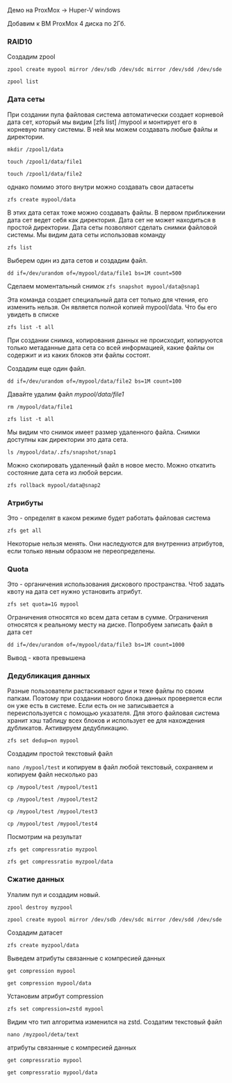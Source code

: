 Демо на ProxMox -> Huper-V windows

Добавим к ВМ ProxMox 4 диска по 2Гб.

### RAID10 ###
		
Создадим zpool
		
`zpool create mypool mirror /dev/sdb /dev/sdc mirror /dev/sdd /dev/sde`

`zpool list`
			
### Дата сеты ###

При создании пула файловая система автоматически создает корневой дата сет, который мы видим [zfs list] /mypool и монтирует его в корневую папку системы. В ней мы можем создавать любые файлы и директории.
			
`mkdir /zpool1/data`

`touch /zpool1/data/file1`

`touch /zpool1/data/file2`
			
однако помимо этого внутри можно создавать свои датасеты

`zfs create mypool/data`
			
В этих дата сетах тоже можно создавать файлы. В первом приближении дата сет ведет себя как директория. Дата сет не может находиться в простой директории.
Дата сеты позволяют сделать снимки файловой системы. Мы видим дата сеты использовав команду 

`zfs list`
					
Выберем один из дата сетов и создадим файл.
					
`dd if=/dev/urandom of=/mypool/data/file1 bs=1M count=500`
					
Сделаем моментальный снимок
`zfs snapshot mypool/data@snap1`
					
Эта команда создает специальный дата сет только для чтения, его изменить нельзя. Он является полной копией mypool/data.
Что бы его увидеть в списке

`zfs list -t all`
												
При создании снимка, копирования данных не происходит, копируются только метаданные дата сета со всей информацией, какие файлы он содержит и из каких блоков эти файлы состоят.
					
Cоздадим еще один файл.

`dd if=/dev/urandom of=/mypool/data/file2 bs=1M count=100`
					
Давайте удалим файл *mypool/data/file1*	
				
`rm /mypool/data/file1`
						
`zfs list -t all`
						
Мы видим что снимок имеет размер удаленного файла. Снимки доступны как директории это дата сета.
						
`ls /mypool/data/.zfs/snapshot/snap1`

Можно скопировать удаленный файл в новое место.
Можно откатить состояние дата сета из любой версии.

`zfs rollback mypool/data@snap2`
					
### Атрибуты ### 
Это - определят в каком режиме будет работать файловая система
		
`zfs get all`
		
Некоторые нельзя менять. Они наследуются для внутренниз атрибутов, если только явным образом не переопределены.							
			
### Quota ### 

Это - органичения использования дискового пространства. Чтоб задать квоту на дата сет нужно установить атрибут.
	
`zfs set quota=1G mypool`
						
Ограничения относятся ко всем дата сетам в сумме. Ограничения относятся к реальному месту на диске.
Попробуем записать файл в дата сет

`dd if=/dev/urandom of=/mypool/data/file3 bs=1M count=1000`
					
Вывод - квота превышена
					
### Дедубликация данных ###
			
Разные пользователи растаскивают одни и теже файлы по своим папкам. Поэтому при создании нового блока данных  проверяется если он уже есть в системе. Если есть он не записывается а переиспользуется с помощью указателя. Для этого файловая система хранит хэш таблицу всех блоков и использует ее для нахождения дубликатов. 
Активируем дедубликацию.
					
`zfs set dedup=on mypool`
					
Создадим простой текстовый файл

`nano /mypool/test`  и копируем в файл любой текстовый, сохраняем и копируем файл несколько раз

`cp /mypool/test /mypool/test1`

`cp /mypool/test /mypool/test2`
				
`cp /mypool/test /mypool/test3`

`cp /mypool/test /mypool/test4`
						
Посмотрим на результат

`zfs get compressratio myzpool`
				
`zfs get compressratio myzpool/data`
					
### Сжатие данных ###

Улалим пул и создадим новый.
				
`zpool destroy myzpool`

`zpool create mypool mirror /dev/sdb /dev/sdc mirror /dev/sdd /dev/sde`
					
Создадим датасет 

`zfs create myzpool/data`
					
Выведем атрибуты связанные с компресией данных
					
`get compression mypool`
					
`get compression mypool/data`

Установим атрибут compression

`zfs set compression=zstd mypool`
						
Видим что тип алгоритма изменился на zstd.
Создатим текстовый файл
						
`nano /myzpool/deta/text`
					
 атрибуты связанные с компресией данных
				
`get compressratio mypool`
						
`get compressratio mypool/data`
